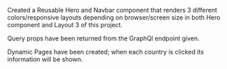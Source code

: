 
Created a Reusable Hero and Navbar component that renders 3 different colors/responsive layouts depending on browser/screen size in both Hero component and Layout 3 of this project. 

Query props have been returned from the GraphQl endpoint given.

Dynamic Pages have been created; when each country is clicked its information will be shown. 
